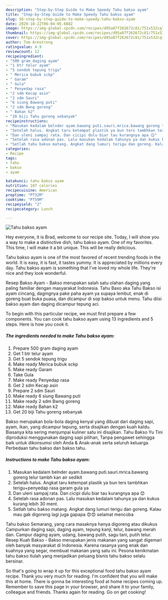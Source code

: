 ```yaml
---
description: "Step-by-Step Guide to Make Speedy Tahu bakso ayam"
title: "Step-by-Step Guide to Make Speedy Tahu bakso ayam"
slug: 56-step-by-step-guide-to-make-speedy-tahu-bakso-ayam
date: 2020-10-22T06:04:05.688Z
image: https://img-global.cpcdn.com/recipes/d95a87f262672c81/751x532cq70/tahu-bakso-ayam-foto-resep-utama.jpg
thumbnail: https://img-global.cpcdn.com/recipes/d95a87f262672c81/751x532cq70/tahu-bakso-ayam-foto-resep-utama.jpg
cover: https://img-global.cpcdn.com/recipes/d95a87f262672c81/751x532cq70/tahu-bakso-ayam-foto-resep-utama.jpg
author: Tom Armstrong
ratingvalue: 4.9
reviewcount: 12
recipeingredient:
- "500 gram daging ayam"
- "1 btr telur ayam"
- "5 sendok tepung trigu"
- " Merica bubuk sckp"
- " Garam"
- " Gula"
- " Penyedap rasa"
- "2 sdm Kecap asin"
- "2 sdm Sauri"
- "6 siung Bawang puti"
- "2 sdm Bwng goreng"
- " Bahan k2"
- "20 biji Tahu goreng sebanyak"
recipeinstructions:
- "Masukan kedalam belnder ayam.bawang puti.sauri.mrica.bawang goreng telur tambh kan air sedikit"
- "Setelah halus. Angkat taru ketempat plastik ya bun ters tambhkan terigu+penyedap rasa garam gula ya"
- "Dan uleni sampaj rata. Dan cicipi dulu biar tau kurangnya apa 😊"
- "Setelah rasa adonan pas. Lalu masukan kedalam tahunya ya dan kukus kurang lebih 30 ment."
- "Setlah tahu bakso matang. Angkat dang lumuri terigu dan goreng. Kalau mau gak digoreng lagi juga gapapa 😍😍 selamat mencoba"
categories:
- Recipe
tags:
- tahu
- bakso
- ayam

katakunci: tahu bakso ayam 
nutrition: 107 calories
recipecuisine: American
preptime: "PT32M"
cooktime: "PT59M"
recipeyield: "2"
recipecategory: Lunch

---
```



![Tahu bakso ayam](https://img-global.cpcdn.com/recipes/d95a87f262672c81/751x532cq70/tahu-bakso-ayam-foto-resep-utama.jpg)

Hey everyone, it is Brad, welcome to our recipe site. Today, I will show you a way to make a distinctive dish, tahu bakso ayam. One of my favorites. This time, I will make it a bit unique. This will be really delicious.

Tahu bakso ayam is one of the most favored of recent trending foods in the world. It is easy, it is fast, it tastes yummy. It is appreciated by millions every day. Tahu bakso ayam is something that I've loved my whole life. They're nice and they look wonderful.

Resep Bakso Ayam - Bakso merupakan salah satu olahan daging yang paling familiar dengan masyarakat Indonesia. Tahu Baxo aka Tahu Bakso isi ayam cincang, dagingnya pake paha ayam ya supaya lembut, enak di goreng buat buka puasa, dan dicampur di sop bakso untuk menu. Tahu diisi bakso ayam dan daging dicampur tepung aci.


To begin with this particular recipe, we must first prepare a few components. You can cook tahu bakso ayam using 13 ingredients and 5 steps. Here is how you cook it.

<!--inarticleads1-->

##### The ingredients needed to make Tahu bakso ayam:

1. Prepare 500 gram daging ayam
1. Get 1 btr telur ayam
1. Get 5 sendok tepung trigu
1. Make ready  Merica bubuk sckp
1. Make ready  Garam
1. Take  Gula
1. Make ready  Penyedap rasa
1. Get 2 sdm Kecap asin
1. Prepare 2 sdm Sauri
1. Make ready 6 siung Bawang puti
1. Make ready 2 sdm Bwng goreng
1. Make ready  Bahan k2
1. Get 20 biji Tahu goreng sebanyak


Bakso merupakan bola-bola daging kenyal yang dibuat dari daging sapi, ayam, ikan, yang dicampur tepung, serta disajikan dengan kuah kaldu. Biasanya kita sering menjumpai kuliner satu ini disajikan. Tahu Bakso Yu Tini diproduksi menggunakan daging sapi pilihan, Tanpa pengawet sehingga baik untuk dikonsumsi oleh Anda &amp; Anak-anak serta seluruh keluarga. Perbedaan tahu bakso dan bakso tahu. 

<!--inarticleads2-->

##### Instructions to make Tahu bakso ayam:

1. Masukan kedalam belnder ayam.bawang puti.sauri.mrica.bawang goreng telur tambh kan air sedikit
1. Setelah halus. Angkat taru ketempat plastik ya bun ters tambhkan terigu+penyedap rasa garam gula ya
1. Dan uleni sampaj rata. Dan cicipi dulu biar tau kurangnya apa 😊
1. Setelah rasa adonan pas. Lalu masukan kedalam tahunya ya dan kukus kurang lebih 30 ment.
1. Setlah tahu bakso matang. Angkat dang lumuri terigu dan goreng. Kalau mau gak digoreng lagi juga gapapa 😍😍 selamat mencoba


Tahu bakso Semarang, yang cara masaknya hanya digoreng atau dikukus Campurkan daging sapi, daging ayam, tepung kanji, telur, bawang merah dan. Campur daging ayam, udang, bawang putih, sagu tani, putih telur. Resep Kuah Bakso - Bakso merupakan jenis makanan yang sangat digemari oleh banyak masyarakat di Indonesia. Karena rasanya yang enak dan kuahnya yang segar, membuat makanan yang satu ini. Pesona kenikmatan tahu bakso itulah yang menjadikan peluang bisnis tahu bakso selalu bersinar. 

So that's going to wrap it up for this exceptional food tahu bakso ayam recipe. Thank you very much for reading. I'm confident that you will make this at home. There is gonna be interesting food at home recipes coming up. Remember to save this page in your browser, and share it to your family, colleague and friends. Thanks again for reading. Go on get cooking!
